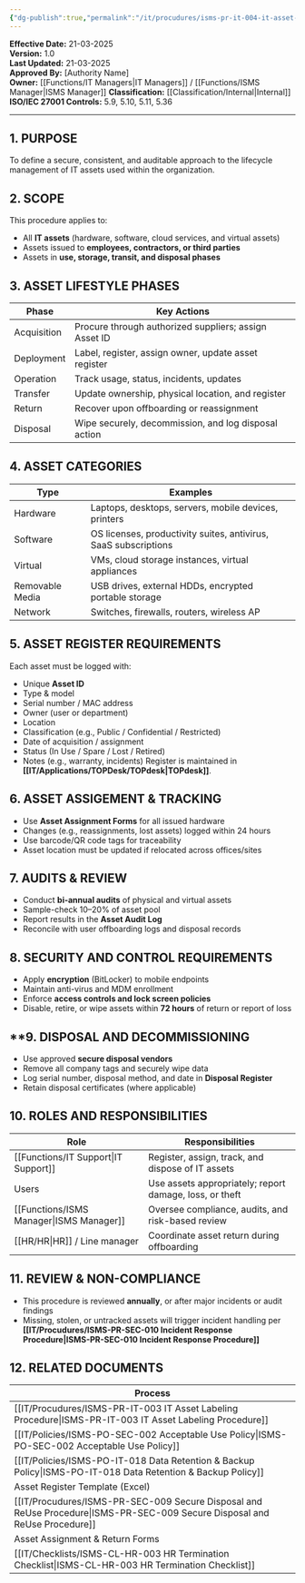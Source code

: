 ```yaml
---
{"dg-publish":true,"permalink":"/it/procudures/isms-pr-it-004-it-asset-management-procedure/","noteIcon":"default"}
---
```


 
**Effective Date:** 21-03-2025  
**Version:** 1.0  
**Last Updated:** 21-03-2025  
**Approved By:** [Authority Name]  
**Owner:** [[Functions/IT Managers\|IT Managers]] / [[Functions/ISMS Manager\|ISMS Manager]]
**Classification:** [[Classification/Internal\|Internal]]
**ISO/IEC 27001 Controls:** 5.9, 5.10, 5.11, 5.36

---
## **1. PURPOSE**  
To define a secure, consistent, and auditable approach to the lifecycle management of IT assets used within the organization.
## **2. SCOPE**
This procedure applies to:
- All **IT assets** (hardware, software, cloud services, and virtual assets)
- Assets issued to **employees, contractors, or third parties**
- Assets in **use, storage, transit, and disposal phases**
## **3. ASSET LIFESTYLE PHASES** 
 
| Phase       | Key Actions                                           |
| ----------- | ----------------------------------------------------- |
| Acquisition | Procure through authorized suppliers; assign Asset ID |
| Deployment  | Label, register, assign owner, update asset register  |
| Operation   | Track usage, status, incidents, updates               |
| Transfer    | Update ownership, physical location, and register     |
| Return      | Recover upon offboarding or reassignment              |
| Disposal    | Wipe securely, decommission, and log disposal action  |
## **4. ASSET CATEGORIES**

| Type            | Examples                                                        |
| --------------- | --------------------------------------------------------------- |
| Hardware        | Laptops, desktops, servers, mobile devices, printers            |
| Software        | OS licenses, productivity suites, antivirus, SaaS subscriptions |
| Virtual         | VMs, cloud storage instances, virtual appliances                |
| Removable Media | USB drives, external HDDs, encrypted portable storage           |
| Network         | Switches, firewalls, routers, wireless AP                       |
## **5. ASSET REGISTER REQUIREMENTS**  
Each asset must be logged with:
- Unique **Asset ID**
- Type & model
- Serial number / MAC address
- Owner (user or department)
- Location
- Classification (e.g., Public / Confidential / Restricted)
- Date of acquisition / assignment
- Status (In Use / Spare / Lost / Retired)
- Notes (e.g., warranty, incidents)
Register is maintained in **[[IT/Applications/TOPDesk/TOPdesk\|TOPdesk]]**.
## **6. ASSET ASSIGEMENT & TRACKING**  
- Use **Asset Assignment Forms** for all issued hardware
- Changes (e.g., reassignments, lost assets) logged within 24 hours
- Use barcode/QR code tags for traceability
- Asset location must be updated if relocated across offices/sites
## **7. AUDITS & REVIEW**  
- Conduct **bi-annual audits** of physical and virtual assets
- Sample-check 10–20% of asset pool
- Report results in the **Asset Audit Log**
- Reconcile with user offboarding logs and disposal records
## **8. SECURITY AND CONTROL REQUIREMENTS**
- Apply **encryption** (BitLocker) to mobile endpoints
- Maintain anti-virus and MDM enrollment
- Enforce **access controls and lock screen policies**
- Disable, retire, or wipe assets within **72 hours** of return or report of loss
## **9. DISPOSAL AND DECOMMISSIONING
- Use approved **secure disposal vendors**
- Remove all company tags and securely wipe data
- Log serial number, disposal method, and date in **Disposal Register**
- Retain disposal certificates (where applicable)
## **10. ROLES AND RESPONSIBILITIES**

| Role                  | Responsibilities                                        |
| --------------------- | ------------------------------------------------------- |
| [[Functions/IT Support\|IT Support]]        | Register, assign, track, and dispose of IT assets       |
| Users                 | Use assets appropriately; report damage, loss, or theft |
| [[Functions/ISMS Manager\|ISMS Manager]]      | Oversee compliance, audits, and risk-based review       |
| [[HR/HR\|HR]] / Line manager | Coordinate asset return during offboarding              |
## **11. REVIEW & NON-COMPLIANCE**
- This procedure is reviewed **annually**, or after major incidents or audit findings
- Missing, stolen, or untracked assets will trigger incident handling per **[[IT/Procudures/ISMS-PR-SEC-010 Incident Response Procedure\|ISMS-PR-SEC-010 Incident Response Procedure]]**
## **12. RELATED DOCUMENTS**

| Process                                                 |
| ------------------------------------------------------- |
| [[IT/Procudures/ISMS-PR-IT-003 IT Asset Labeling Procedure\|ISMS-PR-IT-003 IT Asset Labeling Procedure]]          |
| [[IT/Policies/ISMS-PO-SEC-002 Acceptable Use Policy\|ISMS-PO-SEC-002 Acceptable Use Policy]]               |
| [[IT/Policies/ISMS-PO-IT-018 Data Retention & Backup Policy\|ISMS-PO-IT-018 Data Retention & Backup Policy]]       |
| Asset Register Template (Excel)                         |
| [[IT/Procudures/ISMS-PR-SEC-009 Secure Disposal and ReUse Procedure\|ISMS-PR-SEC-009 Secure Disposal and ReUse Procedure]] |
| Asset Assignment & Return Forms                         |
| [[IT/Checklists/ISMS-CL-HR-003 HR Termination Checklist\|ISMS-CL-HR-003 HR Termination Checklist]]              |






